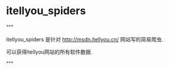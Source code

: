 # itellyou_spiders


"""
itellyou_spiders 是针对 http://msdn.itellyou.cn/ 网站写的简易爬虫.
可以获得itellyou网站的所有软件数据. 
"""


